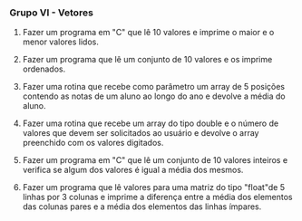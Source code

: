 ### Grupo VI - Vetores
  1. Fazer um programa em "C" que lê 10 valores e imprime o maior e o menor
  valores lidos.
  
  2. Fazer um programa que lê um conjunto de 10 valores e os imprime ordenados.
  
  3. Fazer uma rotina que recebe como parâmetro um array de 5 posições contendo
  as notas de um aluno ao longo do ano e devolve a média do aluno.
  
  4. Fazer uma rotina que recebe um array do tipo double e o número de valores
  que devem ser solicitados ao usuário e devolve o array preenchido com os
  valores digitados.
  
  5. Fazer um programa em "C" que lê um conjunto de 10 valores inteiros e verifica
  se algum dos valores é igual a média dos mesmos.
  
  6. Fazer um programa que lê valores para uma matriz do tipo "float"de 5 linhas por
  3 colunas e imprime a diferença entre a média dos elementos das colunas
  pares e a média dos elementos das linhas ímpares.